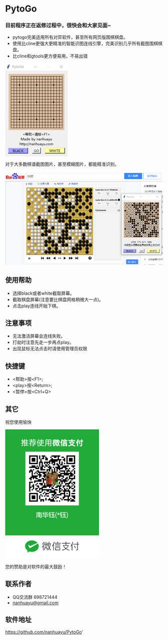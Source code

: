 # PytoGo

### 目前程序正在返修过程中，很快会和大家见面~

* pytogo完美适用所有对弈软件，甚至所有网页版围棋棋盘。   
* 使用比cline更强大更精准的智能识图连线引擎，完美识别几乎所有截图围棋棋盘。   
* 比cline和gtools更方便易用，不易出错   

<img src="res/pytogo.png" width = "200"  alt="pytogo" align=center />

对于大多数棋谱截图图片，甚至模糊图片，都能精准识别。

![识图](res/20180125113505.png)

## 使用帮助

* 选择black或者white截取屏幕。
* 截取棋盘屏幕(注意要比棋盘网格稍微大一点)。
* 点击play连线开始下棋。

## 注意事项
* 无法激活屏幕会连线失败。
* 打劫时注意先走一步再点play。
* 出现鼠标无法点击时请使用管理员权限

## 快捷键
* \<帮助\>按\<F1\>; 
* \<play\>按\<Return\>; 
* \<暂停\>按\<Ctrl+Q\>

## 其它
祝您使用愉快

<img src="res/20180125011044.png" width = "300"  alt="微信赞助" align=center />

您的赞助是对软件的最大鼓励！

## 联系作者
* QQ交流群 698721444
* nanhuayu@gmail.com

## 软件地址
https://github.com/nanhuayu/PytoGo'
